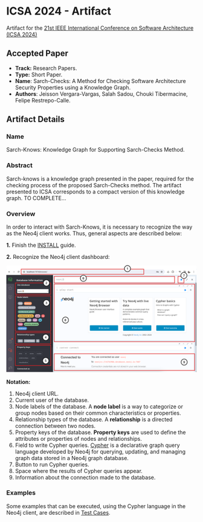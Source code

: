 # ICSA 2024 - Artifact

Artifact for the [21st IEEE International Conference on Software Architecture (ICSA 2024)](https://conf.researchr.org/home/icsa-2024)

## Accepted Paper

- **Track:** Research Papers.
- **Type:** Short Paper.
- **Name**: Sarch-Checks: A Method for Checking Software Architecture Security Properties using a Knowledge Graph.
- **Authors**: Jeisson Vergara-Vargas, Salah Sadou, Chouki Tibermacine, Felipe Restrepo-Calle.

## Artifact Details

### Name

Sarch-Knows: Knowledge Graph for Supporting Sarch-Checks Method.

### Abstract

Sarch-knows is a knowledge graph presented in the paper, required for the checking process of the proposed Sarch-Checks method. The artifact presented to ICSA corresponds to a compact version of this knowledge graph. TO COMPLETE...

### Overview

In order to interact with Sarch-Knows, it is necessary to recognize the way as the Neo4j client works. Thus, general aspects are described below:

**1.** Finish the [INSTALL](INSTALL.md) guide.

**2.** Recognize the Neo4j client dashboard:

![alt text](./figures/readme/fig1.png)

**Notation:**

1. Neo4j client URL.
2. Current user of the database.
3. Node labels of the database. A **node label** is a way to categorize or group nodes based on their common characteristics or properties.
4. Relationship types of the database. A **relationship** is a directed connection between two nodes.
5. Property keys of the database. **Property keys** are used to define the attributes or properties of nodes and relationships.
6. Field to write Cypher queries. [Cypher](https://neo4j.com/developer/cypher/) is a declarative graph query language developed by Neo4j for querying, updating, and managing graph data stored in a Neo4j graph database.
7. Button to run Cypher queries.
8. Space where the results of Cypher queries appear.
9. Information about the connection made to the database.

### Examples

Some examples that can be executed, using the Cypher language in the Neo4j client, are described in [Test Cases](TEST_CASES.md).